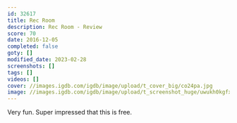 ```yaml
---
id: 32617
title: Rec Room
description: Rec Room - Review
score: 70
date: 2016-12-05
completed: false
goty: []
modified_date: 2023-02-28
screenshots: []
tags: []
videos: []
cover: //images.igdb.com/igdb/image/upload/t_cover_big/co24pa.jpg
image: //images.igdb.com/igdb/image/upload/t_screenshot_huge/uwukh0kgfxmcgs4mxgra.jpg
---
```

Very fun. Super impressed that this is free.